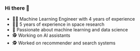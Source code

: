 ### Hi there 👋

- 🧑‍💻 Machine Learning Engineer with 4 years of experience
- 🧑‍💻 5 years of experience in space research
- 🤖 Passionate about machine learning and data science
- 🕵️ Working on AI assistants
- 🕵️ Worked on recommender and search systems

<!--
**ermakovvova/ermakovvova** is a ✨ _special_ ✨ repository because its `README.md` (this file) appears on your GitHub profile.

Here are some ideas to get you started:

- 🔭 I’m currently working on ...
- 🌱 I’m currently learning ...
- 👯 I’m looking to collaborate on ...
- 🤔 I’m looking for help with ...
- 💬 Ask me about ...
- 📫 How to reach me: ...
- 😄 Pronouns: ...
- ⚡ Fun fact: ...

https://github-readme-stats.vercel.app/api/top-langs/?username=ermakovvova&layout=pie

https://github-readme-stats.vercel.app/api?username=ermakovvova

-->
